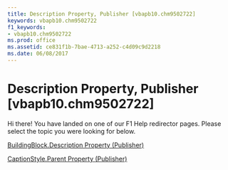 ```yaml
---
title: Description Property, Publisher [vbapb10.chm9502722]
keywords: vbapb10.chm9502722
f1_keywords:
- vbapb10.chm9502722
ms.prod: office
ms.assetid: ce831f1b-7bae-4713-a252-c4d09c9d2218
ms.date: 06/08/2017
---
```



# Description Property, Publisher [vbapb10.chm9502722]

Hi there! You have landed on one of our F1 Help redirector pages. Please select the topic you were looking for below.

[BuildingBlock.Description Property (Publisher)](http://msdn.microsoft.com/library/de78c9b6-25a8-c92c-0523-6b00ef932b06%28Office.15%29.aspx)

[CaptionStyle.Parent Property (Publisher)](http://msdn.microsoft.com/library/b159947a-fe70-0737-e156-a5f9b413796c%28Office.15%29.aspx)


